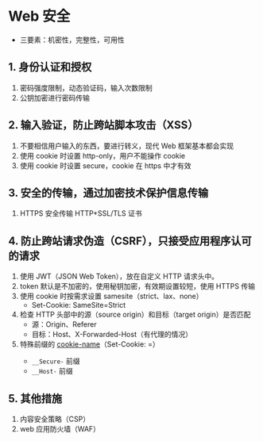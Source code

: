 # Web 安全

- 三要素：机密性，完整性，可用性

## 1. 身份认证和授权

1. 密码强度限制，动态验证码，输入次数限制
2. 公钥加密进行密码传输

## 2. 输入验证，防止跨站脚本攻击（XSS）

1. 不要相信用户输入的东西，要进行转义，现代 Web 框架基本都会实现
2. 使用 cookie 时设置 http-only，用户不能操作 cookie
3. 使用 cookie 时设置 secure，cookie 在 https 中才有效

## 3. 安全的传输，通过加密技术保护信息传输

1. HTTPS 安全传输 HTTP+SSL/TLS 证书

## 4. 防止跨站请求伪造（CSRF），只接受应用程序认可的请求

1. 使用 JWT（JSON Web Token），放在自定义 HTTP 请求头中。
2. token 默认是不加密的，使用秘钥加密，有效期设置较短，使用 HTTPS 传输
3. 使用 cookie 时按需求设置 samesite（strict、lax、none）
   - Set-Cookie: SameSite=Strict
4. 检查 HTTP 头部中的源（source origin）和目标（target origin）是否匹配
   - 源：Origin、Referer
   - 目标：Host、X-Forwarded-Host（有代理的情况）
5. 特殊前缀的 [cookie-name](https://developer.mozilla.org/zh-CN/docs/Web/HTTP/Headers/Set-Cookie#%E5%B1%9E%E6%80%A7)（Set-Cookie: <cookie-name>=<cookie-value>）
   - `__Secure-` 前缀
   - `__Host-` 前缀

## 5. 其他措施

1. 内容安全策略（CSP）
2. web 应用防火墙（WAF）
